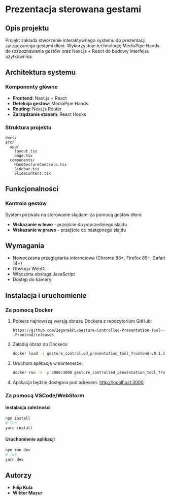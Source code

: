 # Prezentacja sterowana gestami

## Opis projektu
Projekt zakłada stworzenie interaktywnego systemu do prezentacji zarządzanego gestami dłoni. Wykorzystuje technologię MediaPipe Hands do rozpoznawania gestów oraz Next.js + React do budowy interfejsu użytkownika.

## Architektura systemu

### Komponenty główne
- **Frontend**: Next.js + React
- **Detekcja gestów**: MediaPipe Hands
- **Routing**: Next.js Router
- **Zarządzanie stanem**: React Hooks

### Struktura projektu
```
docs/
src/
  app/
    layout.tsx
    page.tsx
  components/
    HandGestureControls.tsx
    Sidebar.tsx
    SlideContent.tsx
```

## Funkcjonalności
### Kontrola gestów
System pozwala na sterowanie slajdami za pomocą gestów dłoni:
- **Wskazanie w lewo** - przejście do poprzedniego slajdu
- **Wskazanie w prawo** - przejście do następnego slajdu

## Wymagania
- Nowoczesna przeglądarka internetowa (Chrome 88+, Firefox 85+, Safari 14+)
- Obsługa WebGL
- Włączona obsługa JavaScript
- Dostęp do kamery

## Instalacja i uruchomienie

### Za pomocą Docker
1. Pobierz najnowszą wersję obrazu Dockera z repozytorium GitHub:
   ```
   https://github.com/ZegarekPL/Gesture-Controlled-Presentation-Tool---Frontend/releases
   ```
2. Załaduj obraz do Dockera:
   ```bash
   docker load -i gesture_controlled_presentation_tool_frontend-v0.1.1.tar
   ```
3. Uruchom aplikację w kontenerze:
   ```bash
   docker run -d -p 3000:3000 gesture_controlled_presentation_tool_frontend:v0.1.1
   ```
4. Aplikacja będzie dostępna pod adresem: [http://localhost:3000](http://localhost:3000)

### Za pomocą VSCode/WebStorm
#### Instalacja zależności
```bash
npm install
# lub
yarn install
```
#### Uruchomienie aplikacji
```bash
npm run dev
# lub
yarn dev
```

## Autorzy
- **Filip Kula**
- **Wiktor Mazur**

